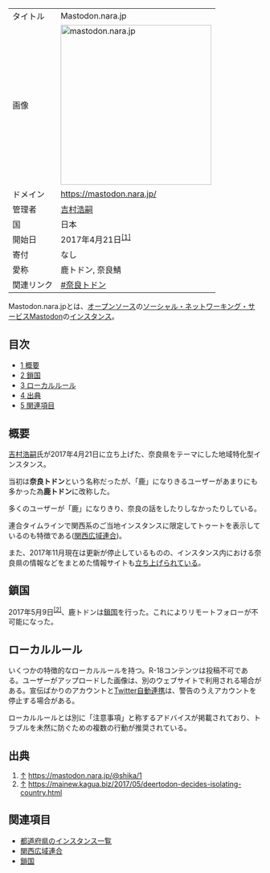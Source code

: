 <div>

|            |                                                                                                                                                                                                                                                                   |
|------------|-------------------------------------------------------------------------------------------------------------------------------------------------------------------------------------------------------------------------------------------------------------------|
| タイトル   | Mastodon.nara.jp                                                                                                                                                                                                                                                  |
| 画像       | [<img src="/images/thumb/6/6b/Mastodon-nara-jp.png/300px-Mastodon-nara-jp.png" srcset="/images/6/6b/Mastodon-nara-jp.png 1.5x" width="300" height="318" alt="mastodon.nara.jp" />](/%E3%83%95%E3%82%A1%E3%82%A4%E3%83%AB:Mastodon-nara-jp.png "mastodon.nara.jp") |
| ドメイン   | <a href="https://mastodon.nara.jp/" rel="nofollow">https://mastodon.nara.jp/</a>                                                                                                                                                                                  |
| 管理者     | <a href="https://mastodon.nara.jp/@hirotsugun" rel="nofollow">吉村浩嗣</a>                                                                                                                                                                                        |
| 国         | 日本                                                                                                                                                                                                                                                              |
| 開始日     | 2017年4月21日<sup>[\[1\]](#cite_note-1)</sup>                                                                                                                                                                                                                     |
| 寄付       | なし                                                                                                                                                                                                                                                              |
| 愛称       | 鹿トドン, 奈良鯖                                                                                                                                                                                                                                                  |
| 関連リンク | <a href="https://www.naratodon.com/naratodon-info/" rel="nofollow">#奈良トドン</a>                                                                                                                                                                                |

Mastodon.nara.jpとは、[オープンソース](/%E3%82%AA%E3%83%BC%E3%83%97%E3%83%B3%E3%82%BD%E3%83%BC%E3%82%B9 "オープンソース")の[ソーシャル・ネットワーキング・サービス](/%E3%82%BD%E3%83%BC%E3%82%B7%E3%83%A3%E3%83%AB%E3%83%BB%E3%83%8D%E3%83%83%E3%83%88%E3%83%AF%E3%83%BC%E3%82%AD%E3%83%B3%E3%82%B0%E3%83%BB%E3%82%B5%E3%83%BC%E3%83%93%E3%82%B9 "ソーシャル・ネットワーキング・サービス")[Mastodon](/Mastodon "Mastodon")の[インスタンス](/%E3%82%A4%E3%83%B3%E3%82%B9%E3%82%BF%E3%83%B3%E3%82%B9 "インスタンス")。

<div>

<div lang="ja" dir="ltr">

## 目次

</div>

-   [1 概要](#.E6.A6.82.E8.A6.81)
-   [2 鎖国](#.E9.8E.96.E5.9B.BD)
-   [3 ローカルルール](#.E3.83.AD.E3.83.BC.E3.82.AB.E3.83.AB.E3.83.AB.E3.83.BC.E3.83.AB)
-   [4 出典](#.E5.87.BA.E5.85.B8)
-   [5 関連項目](#.E9.96.A2.E9.80.A3.E9.A0.85.E7.9B.AE)

</div>

## 概要

<a href="https://mastodon.nara.jp/@hirotsugun" rel="nofollow">吉村浩嗣</a>氏が2017年4月21日に立ち上げた、奈良県をテーマにした地域特化型インスタンス。

当初は**奈良トドン**という名称だったが、「鹿」になりきるユーザーがあまりにも多かった為**鹿トドン**に改称した。

多くのユーザーが「鹿」になりきり、奈良の話をしたりしなかったりしている。

連合タイムラインで関西系のご当地インスタンスに限定してトゥートを表示しているのも特徴である([関西広域連合](/%E9%96%A2%E8%A5%BF%E5%BA%83%E5%9F%9F%E9%80%A3%E5%90%88 "関西広域連合"))。

また、2017年11月現在は更新が停止しているものの、インスタンス内における奈良県の情報などをまとめた情報サイトも<a href="https://www.naratodon.com/naratodon-info/" rel="nofollow">立ち上げられている</a>。

## 鎖国

2017年5月9日<sup>[\[2\]](#cite_note-2)</sup>、鹿トドンは[鎖国](/%E9%8E%96%E5%9B%BD "鎖国")を行った。これによりリモートフォローが不可能になった。

## ローカルルール

いくつかの特徴的なローカルルールを持つ。R-18コンテンツは投稿不可である。ユーザーがアップロードした画像は、別のウェブサイトで利用される場合がある。宣伝ばかりのアカウントと[Twitter自動連携](/%E9%B3%A5%E9%80%A3%E6%90%BA "鳥連携")は、警告のうえアカウントを停止する場合がある。

ローカルルールとは別に「注意事項」と称するアドバイスが掲載されており、トラブルを未然に防ぐための複数の行動が推奨されている。

## 出典

<div>

1.  [↑](#cite_ref-1) <a href="https://mastodon.nara.jp/@shika/1" rel="nofollow">https://mastodon.nara.jp/@shika/1</a>
2.  [↑](#cite_ref-2) <a href="https://mainew.kagua.biz/2017/05/deertodon-decides-isolating-country.html" rel="nofollow">https://mainew.kagua.biz/2017/05/deertodon-decides-isolating-country.html</a>

</div>

## 関連項目

-   [都道府県のインスタンス一覧](/%E9%83%BD%E9%81%93%E5%BA%9C%E7%9C%8C%E3%81%AE%E3%82%A4%E3%83%B3%E3%82%B9%E3%82%BF%E3%83%B3%E3%82%B9%E4%B8%80%E8%A6%A7 "都道府県のインスタンス一覧")
-   [関西広域連合](/%E9%96%A2%E8%A5%BF%E5%BA%83%E5%9F%9F%E9%80%A3%E5%90%88 "関西広域連合")
-   [鎖国](/%E9%8E%96%E5%9B%BD "鎖国")

</div>
